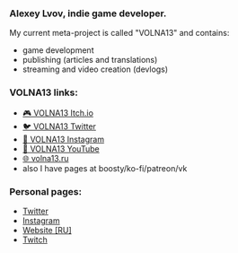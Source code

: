 ### Alexey Lvov, indie game developer.

My current meta-project is called "VOLNA13" and contains:
- game development
- publishing (articles and translations)
- streaming and video creation (devlogs)

### VOLNA13 links:
- [🎮 VOLNA13 Itch.io](https://volna13.itch.io/)
- [🐦 VOLNA13 Twitter](https://twitter.com/volna_13)
- [📸 VOLNA13 Instagram](https://www.instagram.com/13.volna/)
- [🎥 VOLNA13 YouTube](https://www.youtube.com/channel/UCaskkDSURoAac0i1hxSEJ-g)
- [🌐 volna13.ru](https://volna13.ru/)
- also I have pages at boosty/ko-fi/patreon/vk

### Personal pages:
- [Twitter](https://twitter.com/alexeylvov)
- [Instagram](https://instagram.com/ag.lvov)
- [Website [RU]](https://alvov.hz13.net)
- [Twitch](https://twitch.tv/alex_tengu)

<!--
**alex-tengu/alex-tengu** is a ✨ _special_ ✨ repository because its `README.md` (this file) appears on your GitHub profile.

Here are some ideas to get you started:

- 🔭 I’m currently working on ...
- 🌱 I’m currently learning ...
- 👯 I’m looking to collaborate on ...
- 🤔 I’m looking for help with ...
- 💬 Ask me about ...
- 📫 How to reach me: ...
- 😄 Pronouns: ...
- ⚡ Fun fact: ...
-->
